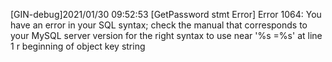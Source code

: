 [GIN-debug]2021/01/30 09:52:53 [GetPassword stmt Error] Error 1064: You have an error in your SQL syntax; check the manual that corresponds to your MySQL server version for the right syntax to use near '%s =%s' at line 1
r beginning of object key string
